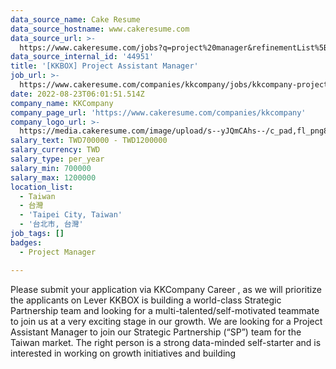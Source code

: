 ```yaml
---
data_source_name: Cake Resume
data_source_hostname: www.cakeresume.com
data_source_url: >-
  https://www.cakeresume.com/jobs?q=project%20manager&refinementList%5Blang_name%5D%5B0%5D=English&refinementList%5Bsalary_type%5D=per_year&range%5Bsalary_range%5D%5Bmin%5D=1000000&page=2
data_source_internal_id: '44951'
title: '[KKBOX] Project Assistant Manager'
job_url: >-
  https://www.cakeresume.com/companies/kkcompany/jobs/kkcompany-project-assistant-manager
date: 2022-08-23T06:01:51.514Z
company_name: KKCompany
company_page_url: 'https://www.cakeresume.com/companies/kkcompany'
company_logo_url: >-
  https://media.cakeresume.com/image/upload/s--yJQmCAhs--/c_pad,fl_png8,h_200,w_200/v1637561973/kxxyllrqxnxut3jg0vup.png
salary_text: TWD700000 - TWD1200000
salary_currency: TWD
salary_type: per_year
salary_min: 700000
salary_max: 1200000
location_list:
  - Taiwan
  - 台灣
  - 'Taipei City, Taiwan'
  - '台北市, 台灣'
job_tags: []
badges:
  - Project Manager

---
```


Please submit your application via KKCompany Career , as we will prioritize the applicants on Lever KKBOX is building a world-class Strategic Partnership team and looking for a multi-talented/self-motivated teammate to join us at a very exciting stage in our growth. We are looking for a Project Assistant Manager to join our Strategic Partnership (“SP”) team for the Taiwan market. The right person is a strong data-minded self-starter and is interested in working on growth initiatives and building